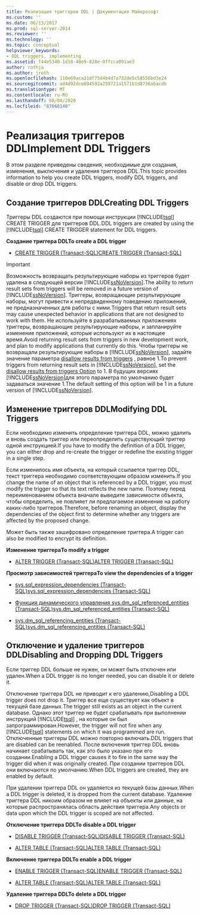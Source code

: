 ```yaml
---
title: Реализация триггеров DDL | Документация Майкрософт
ms.custom: ''
ms.date: 06/13/2017
ms.prod: sql-server-2014
ms.reviewer: ''
ms.technology: ''
ms.topic: conceptual
helpviewer_keywords:
- DDL triggers, implementing
ms.assetid: f44e5340-1d18-40e9-828e-0ffcca091ae3
author: rothja
ms.author: jroth
ms.openlocfilehash: 110e69aca31df75d4b4d7a732de5c58556bd3e24
ms.sourcegitcommit: ad4d92dce894592a259721a1571b1d8736abacdb
ms.translationtype: MT
ms.contentlocale: ru-RU
ms.lasthandoff: 08/04/2020
ms.locfileid: "87668140"
---
```

# <a name="implement-ddl-triggers"></a><span data-ttu-id="bc53b-102">Реализация триггеров DDL</span><span class="sxs-lookup"><span data-stu-id="bc53b-102">Implement DDL Triggers</span></span>
  <span data-ttu-id="bc53b-103">В этом разделе приведены сведения, необходимые для создания, изменения, выключения и удаления триггеров DDL.</span><span class="sxs-lookup"><span data-stu-id="bc53b-103">This topic provides information to help you create DDL triggers, modify DDL triggers, and disable or drop DDL triggers.</span></span>  
  
## <a name="creating-ddl-triggers"></a><span data-ttu-id="bc53b-104">Создание триггеров DDL</span><span class="sxs-lookup"><span data-stu-id="bc53b-104">Creating DDL Triggers</span></span>  
 <span data-ttu-id="bc53b-105">Триггеры DDL создаются при помощи инструкции [!INCLUDE[tsql](../../includes/tsql-md.md)] CREATE TRIGGER для триггеров DDL.</span><span class="sxs-lookup"><span data-stu-id="bc53b-105">DDL triggers are created by using the [!INCLUDE[tsql](../../includes/tsql-md.md)] CREATE TRIGGER statement for DDL triggers.</span></span>  
  
 <span data-ttu-id="bc53b-106">**Создание триггера DDL**</span><span class="sxs-lookup"><span data-stu-id="bc53b-106">**To create a DDL trigger**</span></span>  
  
-   [<span data-ttu-id="bc53b-107">CREATE TRIGGER (Transact-SQL)</span><span class="sxs-lookup"><span data-stu-id="bc53b-107">CREATE TRIGGER &#40;Transact-SQL&#41;</span></span>](/sql/t-sql/statements/create-trigger-transact-sql)  
  
> [!IMPORTANT]  
>  <span data-ttu-id="bc53b-108">Возможность возвращать результирующие наборы из триггеров будет удалена в следующей версии [!INCLUDE[ssNoVersion](../../../includes/ssnoversion-md.md)].</span><span class="sxs-lookup"><span data-stu-id="bc53b-108">The ability to return result sets from triggers will be removed in a future version of [!INCLUDE[ssNoVersion](../../../includes/ssnoversion-md.md)].</span></span> <span data-ttu-id="bc53b-109">Триггеры, возвращающие результирующие наборы, могут привести к непредвиденному поведению приложений, не предназначенных для работы с ними.</span><span class="sxs-lookup"><span data-stu-id="bc53b-109">Triggers that return result sets may cause unexpected behavior in applications that are not designed to work with them.</span></span> <span data-ttu-id="bc53b-110">Не используйте в разрабатываемых приложениях триггеры, возвращающие результирующие наборы, и запланируйте изменение приложений, которые используют их в настоящее время.</span><span class="sxs-lookup"><span data-stu-id="bc53b-110">Avoid returning result sets from triggers in new development work, and plan to modify applications that currently do this.</span></span> <span data-ttu-id="bc53b-111">Чтобы триггеры не возвращали результирующие наборы в [!INCLUDE[ssNoVersion](../../../includes/ssnoversion-md.md)], задайте значение параметра [disallow results from triggers](../../database-engine/configure-windows/disallow-results-from-triggers-server-configuration-option.md) , равное 1.</span><span class="sxs-lookup"><span data-stu-id="bc53b-111">To prevent triggers from returning result sets in [!INCLUDE[ssNoVersion](../../../includes/ssnoversion-md.md)], set the [disallow results from triggers Option](../../database-engine/configure-windows/disallow-results-from-triggers-server-configuration-option.md) to 1.</span></span> <span data-ttu-id="bc53b-112">В будущих версиях [!INCLUDE[ssNoVersion](../../../includes/ssnoversion-md.md)]для этого параметра по умолчанию будет задаваться значение 1.</span><span class="sxs-lookup"><span data-stu-id="bc53b-112">The default setting of this option will be 1 in a future version of [!INCLUDE[ssNoVersion](../../../includes/ssnoversion-md.md)].</span></span>  
  
## <a name="modifying-ddl-triggers"></a><span data-ttu-id="bc53b-113">Изменение триггеров DDL</span><span class="sxs-lookup"><span data-stu-id="bc53b-113">Modifying DDL Triggers</span></span>  
 <span data-ttu-id="bc53b-114">Если необходимо изменить определение триггера DDL, можно удалить и вновь создать триггер или переопределить существующий триггер одной инструкцией.</span><span class="sxs-lookup"><span data-stu-id="bc53b-114">If you have to modify the definition of a DDL trigger, you can either drop and re-create the trigger or redefine the existing trigger in a single step.</span></span>  
  
 <span data-ttu-id="bc53b-115">Если изменилось имя объекта, на который ссылается триггер DDL, текст триггера необходимо соответствующим образом изменить.</span><span class="sxs-lookup"><span data-stu-id="bc53b-115">If you change the name of an object that is referenced by a DDL trigger, you must modify the trigger so that its text reflects the new name.</span></span> <span data-ttu-id="bc53b-116">Поэтому перед переименованием объекта вначале выведите зависимости объекта, чтобы определить, не повлияет ли предлагаемое изменение на работу каких-либо триггеров.</span><span class="sxs-lookup"><span data-stu-id="bc53b-116">Therefore, before renaming an object, display the dependencies of the object first to determine whether any triggers are affected by the proposed change.</span></span>  
  
 <span data-ttu-id="bc53b-117">Может быть также зашифровано определение триггера.</span><span class="sxs-lookup"><span data-stu-id="bc53b-117">A trigger can also be modified to encrypt its definition.</span></span>  
  
 <span data-ttu-id="bc53b-118">**Изменение триггера**</span><span class="sxs-lookup"><span data-stu-id="bc53b-118">**To modify a trigger**</span></span>  
  
-   [<span data-ttu-id="bc53b-119">ALTER TRIGGER (Transact-SQL)</span><span class="sxs-lookup"><span data-stu-id="bc53b-119">ALTER TRIGGER &#40;Transact-SQL&#41;</span></span>](/sql/t-sql/statements/alter-trigger-transact-sql)  
  
 <span data-ttu-id="bc53b-120">**Просмотр зависимостей триггера**</span><span class="sxs-lookup"><span data-stu-id="bc53b-120">**To view the dependencies of a trigger**</span></span>  
  
-   [<span data-ttu-id="bc53b-121">sys.sql_expression_dependencies (Transact-SQL)</span><span class="sxs-lookup"><span data-stu-id="bc53b-121">sys.sql_expression_dependencies &#40;Transact-SQL&#41;</span></span>](/sql/relational-databases/system-catalog-views/sys-sql-expression-dependencies-transact-sql)  
  
-   [<span data-ttu-id="bc53b-122">Функция динамического управления sys.dm_sql_referenced_entities (Transact-SQL)</span><span class="sxs-lookup"><span data-stu-id="bc53b-122">sys.dm_sql_referenced_entities &#40;Transact-SQL&#41;</span></span>](/sql/relational-databases/system-dynamic-management-views/sys-dm-sql-referenced-entities-transact-sql)  
  
-   [<span data-ttu-id="bc53b-123">sys.dm_sql_referencing_entities (Transact-SQL)</span><span class="sxs-lookup"><span data-stu-id="bc53b-123">sys.dm_sql_referencing_entities &#40;Transact-SQL&#41;</span></span>](/sql/relational-databases/system-dynamic-management-views/sys-dm-sql-referencing-entities-transact-sql)  
  
## <a name="disabling-and-dropping-ddl-triggers"></a><span data-ttu-id="bc53b-124">Отключение и удаление триггеров DDL</span><span class="sxs-lookup"><span data-stu-id="bc53b-124">Disabling and Dropping DDL Triggers</span></span>  
 <span data-ttu-id="bc53b-125">Если триггер DDL больше не нужен, он может быть отключен или удален.</span><span class="sxs-lookup"><span data-stu-id="bc53b-125">When a DDL trigger is no longer needed, you can disable it or delete it.</span></span>  
  
 <span data-ttu-id="bc53b-126">Отключение триггера DDL не приводит к его удалению,</span><span class="sxs-lookup"><span data-stu-id="bc53b-126">Disabling a DDL trigger does not drop it.</span></span> <span data-ttu-id="bc53b-127">Триггер все еще существует как объект в текущей базе данных.</span><span class="sxs-lookup"><span data-stu-id="bc53b-127">The trigger still exists as an object in the current database.</span></span> <span data-ttu-id="bc53b-128">Однако этот триггер не будет срабатывать при выполнении инструкций [!INCLUDE[tsql](../../includes/tsql-md.md)] , на которые он был запрограммирован.</span><span class="sxs-lookup"><span data-stu-id="bc53b-128">However, the trigger will not fire when any [!INCLUDE[tsql](../../includes/tsql-md.md)] statements on which it was programmed are run.</span></span> <span data-ttu-id="bc53b-129">Отключенные триггеры DDL можно повторно включать.</span><span class="sxs-lookup"><span data-stu-id="bc53b-129">DDL triggers that are disabled can be reenabled.</span></span> <span data-ttu-id="bc53b-130">После включения триггер DDL вновь начинает срабатывать так, как это было указано при его создании.</span><span class="sxs-lookup"><span data-stu-id="bc53b-130">Enabling a DDL trigger causes it to fire in the same way the trigger did when it was originally created.</span></span> <span data-ttu-id="bc53b-131">При создании триггеров DDL они включаются по умолчанию.</span><span class="sxs-lookup"><span data-stu-id="bc53b-131">When DDL triggers are created, they are enabled by default.</span></span>  
  
 <span data-ttu-id="bc53b-132">При удалении триггера DDL он удаляется из текущей базы данных.</span><span class="sxs-lookup"><span data-stu-id="bc53b-132">When a DDL trigger is deleted, it is dropped from the current database.</span></span> <span data-ttu-id="bc53b-133">Удаление триггера DDL никоим образом не влияет на объекты или данные, на которые распространялась область действия триггера.</span><span class="sxs-lookup"><span data-stu-id="bc53b-133">Any objects or data upon which the DDL trigger is scoped are not affected.</span></span>  
  
 <span data-ttu-id="bc53b-134">**Отключение триггера DDL**</span><span class="sxs-lookup"><span data-stu-id="bc53b-134">**To disable a DDL trigger**</span></span>  
  
-   [<span data-ttu-id="bc53b-135">DISABLE TRIGGER (Transact-SQL)</span><span class="sxs-lookup"><span data-stu-id="bc53b-135">DISABLE TRIGGER &#40;Transact-SQL&#41;</span></span>](/sql/t-sql/statements/disable-trigger-transact-sql)  
  
-   [<span data-ttu-id="bc53b-136">ALTER TABLE (Transact-SQL)</span><span class="sxs-lookup"><span data-stu-id="bc53b-136">ALTER TABLE &#40;Transact-SQL&#41;</span></span>](/sql/t-sql/statements/alter-table-transact-sql)  
  
 <span data-ttu-id="bc53b-137">**Включение триггера DDL**</span><span class="sxs-lookup"><span data-stu-id="bc53b-137">**To enable a DDL trigger**</span></span>  
  
-   [<span data-ttu-id="bc53b-138">ENABLE TRIGGER (Transact-SQL)</span><span class="sxs-lookup"><span data-stu-id="bc53b-138">ENABLE TRIGGER &#40;Transact-SQL&#41;</span></span>](/sql/t-sql/statements/enable-trigger-transact-sql)  
  
-   [<span data-ttu-id="bc53b-139">ALTER TABLE (Transact-SQL)</span><span class="sxs-lookup"><span data-stu-id="bc53b-139">ALTER TABLE &#40;Transact-SQL&#41;</span></span>](/sql/t-sql/statements/alter-table-transact-sql)  
  
 <span data-ttu-id="bc53b-140">**Удаление триггера DDL**</span><span class="sxs-lookup"><span data-stu-id="bc53b-140">**To delete a DDL trigger**</span></span>  
  
-   [<span data-ttu-id="bc53b-141">DROP TRIGGER (Transact-SQL)</span><span class="sxs-lookup"><span data-stu-id="bc53b-141">DROP TRIGGER &#40;Transact-SQL&#41;</span></span>](/sql/t-sql/statements/drop-trigger-transact-sql)  
  
  
